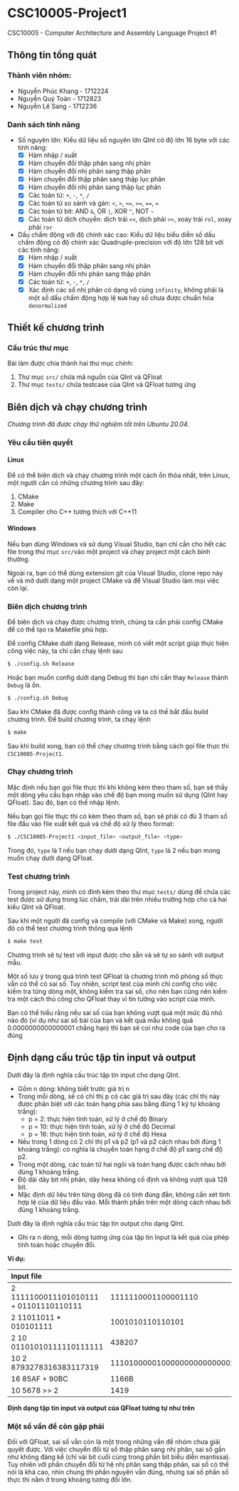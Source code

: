 # CSC10005-Project1

CSC10005 - Computer Architecture and Assembly Language Project #1

## Thông tin tổng quát

### Thành viên nhóm:

- Nguyễn Phúc Khang - 1712224
- Nguyễn Quý Toàn - 1712823
- Nguyễn Lê Sang - 1712236

### Danh sách tính năng

- Số nguyên lớn:
    Kiểu dữ liệu số nguyên lớn QInt có độ lớn 16 byte với các tính năng:
    - [x] Hàm nhập / xuất
    - [x] Hàm chuyển đổi thập phân sang nhị phân
    - [x] Hàm chuyển đổi nhị phân sang thập phân
    - [x] Hàm chuyển đổi thập phân sang thập lục phân
    - [x] Hàm chuyển đổi nhị phân sang thập lục phân
    - [x] Các toán tử: `+`, `-`, `*`, `/`
    - [x] Các toán tử so sánh và gán: `<`, `>`, `<=`, `>=`, `==`, `=`
    - [x] Các toán tử bit: AND `&`, OR `|`, XOR `^`, NOT `~`
    - [x] Các toán tử dịch chuyển: dịch trái `<<`, dịch phải `>>`, xoay trái `rol`, xoay phải `ror`
- Dấu chấm động với độ chính xác cao:
    Kiểu dữ liệu biểu diễn số dấu chấm động có độ chính xác Quadruple-precision với độ lớn 128 bit với các tính năng:
    - [x] Hàm nhập / xuất
    - [x] Hàm chuyển đổi thập phân sang nhị phân
    - [x] Hàm chuyển đổi nhi phân sang thập phân
    - [x] Các toán tử: `+`, `-`, `*`, `/`
    - [x] Xác định các số nhị phân có dạng vô cùng `infinity`, không phải là một số dấu chấm động hợp lệ `NaN` hay số chưa được chuẩn hóa `denormalized`

## Thiết kế chương trình

### Cấu trúc thư mục

Bài làm được chia thành hai thư mục chính:
1. Thư mục `src/` chứa mã nguồn của QInt và QFloat
2. Thư mục `tests/` chứa testcase của QInt và QFloat tương ứng

## Biên dịch và chạy chương trình

_Chương trình đã được chạy thử nghiệm tốt trên Ubuntu 20.04._

### Yêu cầu tiên quyết

#### Linux

Để có thể biên dịch và chạy chương trình một cách ổn thỏa nhất, trên Linux, một người cần có những chương trình sau đây:

1. CMake
2. Make
3. Compiler cho C++ tương thích với C++11

#### Windows

Nếu bạn dùng Windows và sử dụng Visual Studio, bạn chỉ cần cho hết các file trong thư mục `src/`vào một project và chạy project một cách bình thường.

Ngoài ra, bạn có thể dùng extension git của Visual Studio, clone repo này về và mở dưới dạng một project CMake và để Visual Studio làm mọi việc còn lại.

### Biên dịch chương trình

Để biên dịch và chạy được chương trình, chúng ta cần phải config CMake để có thể tạo ra Makefile phù hợp.

Để config CMake dưới dạng Release, mình có viết một script giúp thực hiện công việc này, ta chỉ cần chạy lệnh sau

```sh
$ ./config.sh Release
```

Hoặc bạn muốn config dưới dạng Debug thì bạn chỉ cần thay `Release` thành `Debug` là ổn.

```sh
$ ./config.sh Debug
```

Sau khi CMake đã được config thành công và ta có thể bắt đầu build chương trình. Để build chương trình, ta chạy lệnh

```sh
$ make
```

Sau khi build xong, bạn có thể chạy chương trình bằng cách gọi file thực thi `CSC10005-Project1`.

### Chạy chương trình

Mặc định nếu bạn gọi file thực thi khi không kèm theo tham số, bạn sẽ thấy một dòng yêu cầu bạn nhập vào chế độ bạn mong muốn sử dụng (QInt hay QFloat). Sau đó, bạn có thể nhập lệnh.

Nếu bạn gọi file thực thi có kèm theo tham số, bạn sẽ phải có đủ 3 tham số file đầu vào file xuất kết quả và chế độ xử lý theo format:

```sh
$ ./CSC10005-Project1 <input_file> <output_file> <type>
```

Trong đó, `type` là 1 nếu bạn chạy dưới dạng QInt, `type` là 2 nếu bạn mong muốn chạy dưới dạng QFloat.

### Test chương trình

Trong project này, mình có đính kèm theo thư mục `tests/` dùng để chứa các test được sử dụng trong lúc chấm, trải dài trên nhiều trường hợp cho cả hai kiểu QInt và QFloat.

Sau khi một người đã config và compile (với CMake và Make) xong, người đó có thể test chương trình thông qua lệnh

```sh
$ make test
```

Chương trình sẽ tự test với input được cho sẵn và sẽ tự so sánh với output mẫu.

Một số lưu ý trong quá trình test QFloat là chương trình mô phòng số thực vẫn có thể có sai số. Tuy nhiên, script test của mình chỉ config cho việc kiểm tra từng dòng một, không kiểm tra sai số, cho nên bạn cũng nên kiểm tra một cách thủ công cho QFloat thay vì tin tưởng vào script của mình.

Bạn có thể hiểu rằng nếu sai số của bạn không vượt quá một mức đủ nhỏ nào đó (ví dụ như sai số bài của bạn và kết quả mẫu không quá 0.0000000000000001 chẳng hạn) thì bạn sẽ coi như code của bạn cho ra đúng

## Định dạng cấu trúc tập tin input và output

Dưới đây là định nghĩa cấu trúc tập tin input cho dạng QInt.

- Gồm n dòng: không biết trước giá trị n
- Trong mỗi dòng, sẽ có chỉ thị p có các giá trị sau đây (các chỉ thị này được phân biệt với các toán hạng phía sau bằng đúng 1 ký tự khoảng trắng):
    - p = 2: thực hiện tính toán, xử lý ở chế độ Binary
    - p = 10: thực hiện tính toán, xử lý ở chế độ Decimal
    - p = 16: thực hiện tính toán, xử lý ở chế độ Hexa
- Nếu trong 1 dòng có 2 chỉ thị p1 và p2 (p1 và p2 cách nhau bởi đúng 1 khoảng trắng): có nghĩa là chuyển toán hạng ở chế độ p1 sang chế độ p2.
- Trong một dòng, các toán tử hai ngôi và toán hạng được cách nhau bởi đúng 1 khoảng trắng.
- Độ dài dãy bit nhị phân, dãy hexa không cố định và không vượt quá $128$ bit.
- Mặc định dữ liệu trên từng dòng đã có tính đúng đắn, không cần xét tính hợp lệ của dữ liệu đầu vào. Mỗi thành phần trên một dòng cách nhau bởi đúng 1 khoảng trắng.

Dưới đây là định nghĩa cấu trúc tập tin output cho dạng QInt.

- Ghi ra n dòng, mỗi dòng tương ứng của tập tin Input là kết quả của phép tính toán hoặc chuyển đổi.

**Ví dụ:**

| Input file                             | Output file                                                    |
| :------------------------------------- | -------------------------------------------------------------- |
| 2 1111100011101010111 + 01101110110111 | 1111110001100001110                                            |
| 2 11011011 * 010101111                 | 1001010110110101                                               |
| 2 10 01101010111110111111              | 438207                                                         |
| 10 2 8793278316383117319               | 11101000001000000000000000101000111011001010010010000000000111 |
| 16 85AF + 90BC                         | 1166B                                                          |
| 10 5678 >> 2                           | 1419                                                           |

**Định dạng tập tin input và output của QFloat tương tự như trên**

### Một số vấn đề còn gặp phải

Đối với QFloat, sai số vẫn còn là một trong những vấn đề nhóm chưa giải quyết được. Với việc chuyển đổi từ số thập phân sang nhị phân, sai số gần như không đáng kể (chỉ vài bit cuối cùng trong phần bit biểu diễn mantissa). Tuy nhiên với phần chuyển đổi từ hệ nhị phân sang thập phân, sai số có thể nói là khá cao, nhìn chung thì phần nguyên vẫn đúng, nhưng sai số phần số thực thì nằm ở trong khoảng tương đối lớn.
